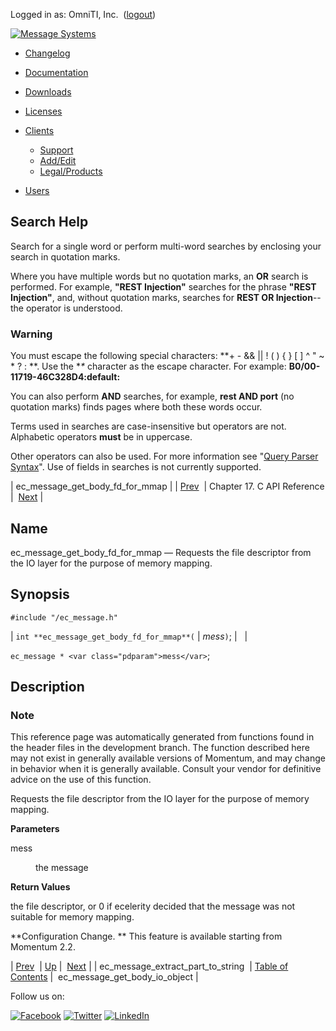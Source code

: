 Logged in as: OmniTI, Inc.  ([logout](https://support.messagesystems.com/logout.php))

[![Message Systems](https://support.messagesystems.com/images/ms-white205.png)](https://support.messagesystems.com/start.php) 

*   [Changelog](https://support.messagesystems.com/start.php?show=changelog)
*   [Documentation](https://support.messagesystems.com/docs/)
*   [Downloads](https://support.messagesystems.com/start.php)

*   [Licenses](https://support.messagesystems.com/license_summary.php)
*   <a href="">Clients</a>
    *   [Support](https://support.messagesystems.com/cs.php)
    *   [Add/Edit](https://support.messagesystems.com/edit_client.php)
    *   [Legal/Products](https://support.messagesystems.com/edit_products.php)
*   [Users](https://support.messagesystems.com/edit_customer.php)

## Search Help

Search for a single word or perform multi-word searches by enclosing your search in quotation marks.

Where you have multiple words but no quotation marks, an **OR** search is performed. For example, **"REST Injection"** searches for the phrase **"REST Injection"**, and, without quotation marks, searches for **REST OR Injection**--the operator is understood.

### Warning

You must escape the following special characters: **+ - && || ! ( ) { } [ ] ^ " ~ * ? : \**. Use the **\** character as the escape character. For example: **B0/00-11719-46C328D4\:default\:**

You can also perform **AND** searches, for example, **rest AND port** (no quotation marks) finds pages where both these words occur.

Terms used in searches are case-insensitive but operators are not. Alphabetic operators **must** be in uppercase.

Other operators can also be used. For more information see "[Query Parser Syntax](https://lucene.apache.org/core/old_versioned_docs/versions/3_0_0/queryparsersyntax.html)". Use of fields in searches is not currently supported.

| ec_message_get_body_fd_for_mmap |
| [Prev](extending.C.genref.ec_message_extract_part_to_string.php)  | Chapter 17. C API Reference |  [Next](extending.C.genref.ec_message_get_body_io_object.php) |

<a name="extending.C.genref.ec_message_get_body_fd_for_mmap"></a>
## Name

ec_message_get_body_fd_for_mmap — Requests the file descriptor from the IO layer for the purpose of memory mapping.

## Synopsis

`#include "/ec_message.h"`

| `int **ec_message_get_body_fd_for_mmap**(` | <var class="pdparam">mess</var>`)`; |   |

`ec_message * <var class="pdparam">mess</var>`;<a name="idp19175216"></a>
## Description

### Note

This reference page was automatically generated from functions found in the header files in the development branch. The function described here may not exist in generally available versions of Momentum, and may change in behavior when it is generally available. Consult your vendor for definitive advice on the use of this function.

Requests the file descriptor from the IO layer for the purpose of memory mapping.

**Parameters**

<dl class="variablelist">

<dt>mess</dt>

<dd>

the message

</dd>

</dl>

**Return Values**

the file descriptor, or 0 if ecelerity decided that the message was not suitable for memory mapping.

**Configuration Change. ** This feature is available starting from Momentum 2.2.

| [Prev](extending.C.genref.ec_message_extract_part_to_string.php)  | [Up](extending.C.ref.php) |  [Next](extending.C.genref.ec_message_get_body_io_object.php) |
| ec_message_extract_part_to_string  | [Table of Contents](index.php) |  ec_message_get_body_io_object |

Follow us on:

[![Facebook](https://support.messagesystems.com/images/icon-facebook.png)](http://www.facebook.com/messagesystems) [![Twitter](https://support.messagesystems.com/images/icon-twitter.png)](http://twitter.com/#!/MessageSystems) [![LinkedIn](https://support.messagesystems.com/images/icon-linkedin.png)](http://www.linkedin.com/company/message-systems)